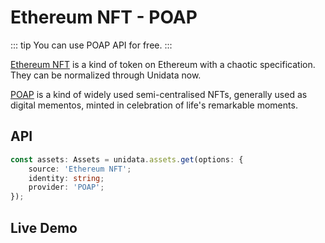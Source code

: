 # Ethereum NFT - POAP

::: tip
You can use POAP API for free.
:::

[Ethereum NFT](https://ethereum.org/en/nft/) is a kind of token on Ethereum with a chaotic specification. They can be normalized through Unidata now.

[POAP](https://poap.xyz/) is a kind of widely used semi-centralised NFTs, generally used as digital mementos, minted in celebration of life's remarkable moments.

## API

```ts
const assets: Assets = unidata.assets.get(options: {
    source: 'Ethereum NFT';
    identity: string;
    provider: 'POAP';
});
```

## Live Demo

<Assets :source="'Ethereum NFT'" :provider="'POAP'" :defaultIdentity="'0xC8b960D09C0078c18Dcbe7eB9AB9d816BcCa8944'" />
